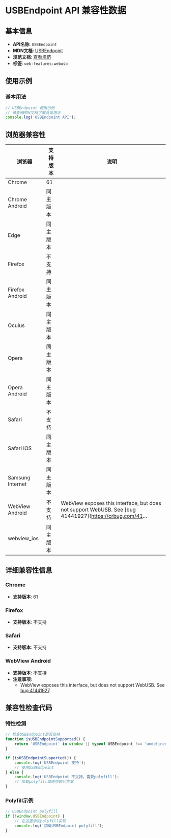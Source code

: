 # USBEndpoint API 兼容性数据

## 基本信息

- **API名称**: `USBEndpoint`
- **MDN文档**: [USBEndpoint](https://developer.mozilla.org/docs/Web/API/USBEndpoint)
- **规范文档**: [查看规范](https://wicg.github.io/webusb/#usbendpoint-interface)
- **标签**: `web-features:webusb`

## 使用示例

### 基本用法

```javascript
// USBEndpoint 使用示例
// 请查阅MDN文档了解具体用法
console.log('USBEndpoint API');
```

## 浏览器兼容性

| 浏览器 | 支持版本 | 说明 |
|--------|----------|------|
| Chrome | 61 |  |
| Chrome Android | 同主版本 |  |
| Edge | 同主版本 |  |
| Firefox | 不支持 |  |
| Firefox Android | 同主版本 |  |
| Oculus | 同主版本 |  |
| Opera | 同主版本 |  |
| Opera Android | 同主版本 |  |
| Safari | 不支持 |  |
| Safari iOS | 同主版本 |  |
| Samsung Internet | 同主版本 |  |
| WebView Android | 不支持 | WebView exposes this interface, but does not support WebUSB. See [bug 41441927](https://crbug.com/41... |
| webview_ios | 同主版本 |  |

## 详细兼容性信息

### Chrome

- **支持版本**: 61

### Firefox

- **支持版本**: 不支持

### Safari

- **支持版本**: 不支持

### WebView Android

- **支持版本**: 不支持
- **注意事项**:
  - WebView exposes this interface, but does not support WebUSB. See [bug 41441927](https://crbug.com/41441927).

## 兼容性检查代码

### 特性检测

```javascript
// 检查USBEndpoint是否支持
function isUSBEndpointSupported() {
    return 'USBEndpoint' in window || typeof USBEndpoint !== 'undefined';
}

if (isUSBEndpointSupported()) {
    console.log('USBEndpoint 支持');
    // 使用USBEndpoint
} else {
    console.log('USBEndpoint 不支持，需要polyfill');
    // 加载polyfill或使用替代方案
}
```

### Polyfill示例

```javascript
// USBEndpoint polyfill
if (!window.USBEndpoint) {
    // 在这里添加polyfill实现
    console.log('加载USBEndpoint polyfill');
}
```


